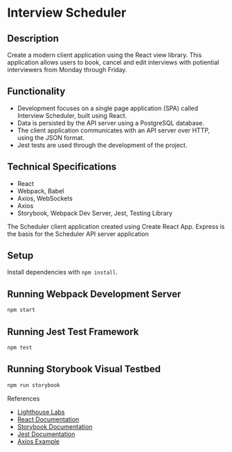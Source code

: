# Interview Scheduler
## Description

Create a modern client application using the React view library. This application allows users to book, cancel and edit interviews with potiential interviewers from Monday through Friday. 


## Functionality

* Development focuses on a single page application (SPA) called Interview Scheduler, built using React.
* Data is persisted by the API server using a PostgreSQL database.
* The client application communicates with an API server over HTTP, using the JSON format.
* Jest tests are used through the development of the project.

## Technical Specifications

* React
* Webpack, Babel
* Axios, WebSockets
* Axios
* Storybook, Webpack Dev Server, Jest, Testing Library

The Scheduler client application created using Create React App. Express is the basis for the Scheduler API server application

## Setup

Install dependencies with `npm install`.

## Running Webpack Development Server

```sh
npm start
```

## Running Jest Test Framework

```sh
npm test
```

## Running Storybook Visual Testbed

```sh
npm run storybook
```

References
* [Lighthouse Labs](https://www.lighthouselabs.ca)
* [React Documentation](https://reactjs.org/docs/getting-started.html)
* [Storybook Documentation](https://storybook.js.org/docs/react/get-started/introduction)
* [Jest Documentation](https://jestjs.io/docs/getting-started)
* [Axios Example](https://github.com/axios/axios#example)